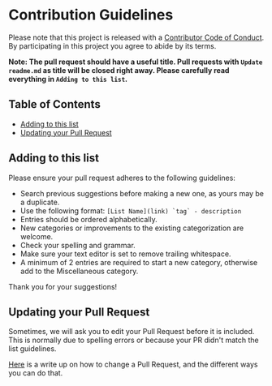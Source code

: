 # Contribution Guidelines

Please note that this project is released with a [Contributor Code of Conduct](code-of-conduct.md). By participating in this project you agree to abide by its terms.

**Note: The pull request should have a useful title. Pull requests with `Update readme.md` as title will be closed right away. Please carefully read everything in `Adding to this list`.**

## Table of Contents

- [Adding to this list](#adding-to-this-list)
- [Updating your Pull Request](#updating-your-pull-request)

## Adding to this list

Please ensure your pull request adheres to the following guidelines:

- Search previous suggestions before making a new one, as yours may be a duplicate.
- Use the following format: ``[List Name](link) `tag` - description``
- Entries should be ordered alphabetically.
- New categories or improvements to the existing categorization are welcome.
- Check your spelling and grammar.
- Make sure your text editor is set to remove trailing whitespace.
- A  minimum of 2 entries are required to start a new category, otherwise add to the Miscellaneous category.

Thank you for your suggestions!

## Updating your Pull Request

Sometimes, we will ask you to edit your Pull Request before it is included. This is normally due to spelling errors or because your PR didn't match the list guidelines.

[Here](https://github.com/RichardLitt/docs/blob/master/amending-a-commit-guide.md) is a write up on how to change a Pull Request, and the different ways you can do that.
